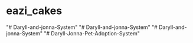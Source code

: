 # eazi_cakes
"# Daryll-and-jonna-System" 
"# Daryll-and-jonna-System" 
"# Daryll-and-jonna-System" 
"# Daryll-Jonna-Pet-Adoption-System" 

